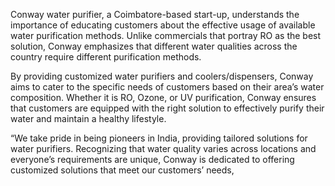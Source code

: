 
Conway water purifier, a Coimbatore-based start-up, understands the importance of educating customers about the effective usage of available water purification methods. Unlike commercials that portray RO as the best solution, Conway emphasizes that different water qualities across the country require different purification methods.

By providing customized water purifiers and coolers/dispensers, Conway aims to cater to the specific needs of customers based on their area’s water composition. Whether it is RO, Ozone, or UV purification, Conway ensures that customers are equipped with the right solution to effectively purify their water and maintain a healthy lifestyle.

“We take pride in being pioneers in India, providing tailored solutions for water purifiers. Recognizing that water quality varies across locations and everyone’s requirements are unique, Conway is dedicated to offering customized solutions that meet our customers’ needs,

